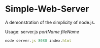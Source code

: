Simple-Web-Server
=================

A demonstration of the simplicity of node.js.

Usage: server.js _portName_ _fileName_

``` javascript
node server.js 8080 index.html
```
